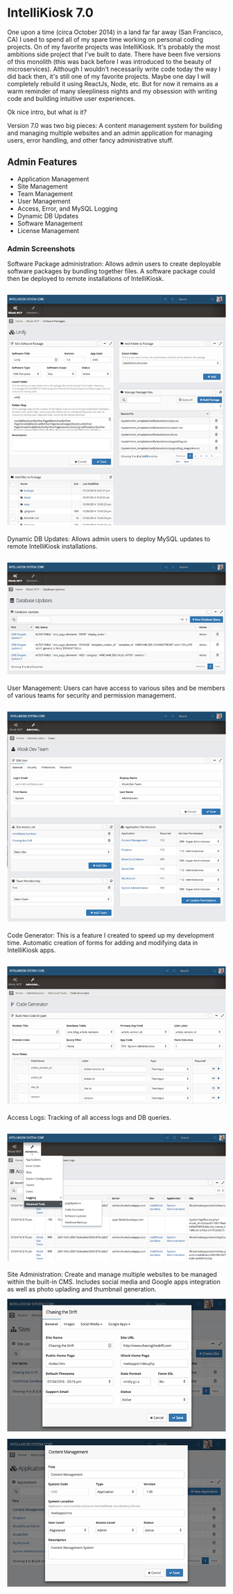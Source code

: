 # IntelliKiosk 7.0

One upon a time (circa October 2014) in a land far far away (San Francisco, CA) I used to spend all of my spare time working on personal coding projects.  On of my favorite projects was IntelliKiosk.  It's probably the most ambitions side project that I've built to date.  There have been five versions of this monolith (this was back before I was introduced to the beauty of microservices). Although I wouldn't necessarily write code today the way I did back then, it's still one of my favorite projects.  Maybe one day I will completely rebuild it using ReactJs, Node, etc.  But for now it remains as a warm reminder of many sleepliness nights and my obsession with writing code and building intuitive user experiences.

Ok nice intro, but what is it?

Version 7.0 was two big pieces:  A content management system for building and managing multiple websites and an admin application for managing users, error handling, and other fancy administrative stuff.

## Admin Features

* Application Management
* Site Management
* Team Management
* User Management
* Access, Error, and MySQL Logging
* Dynamic DB Updates
* Software Management
* License Management

### Admin Screenshots

Software Package administration:  Allows admin users to create deployable software packages by bundling together files.  A software package could then be deployed to remote installations of IntelliKiosk.

![Admin1](https://github.com/maburdenjr/ikioskv7/blob/master/screenshots/admin1.png)
------------------------------------------------------------------------------------

Dynamic DB Updates:  Allows admin users to deploy MySQL updates to remote IntelliKiosk installations.

![Admin2](https://github.com/maburdenjr/ikioskv7/blob/master/screenshots/admin2.png)
------------------------------------------------------------------------------------

User Management:  Users can have access to various sites and be members of various teams for security and permission management.

![Admin3](https://github.com/maburdenjr/ikioskv7/blob/master/screenshots/admin3.png)
------------------------------------------------------------------------------------

Code Generator:  This is a feature I created to speed up my development time.  Automatic creation of forms for adding and modifying data in IntelliKiosk apps.

![Admin4](https://github.com/maburdenjr/ikioskv7/blob/master/screenshots/admin4.png)
------------------------------------------------------------------------------------

Access Logs:  Tracking of all access logs and DB queries.

![Admin5](https://github.com/maburdenjr/ikioskv7/blob/master/screenshots/admin5.png)
------------------------------------------------------------------------------------

Site Administration:  Create and manage multiple websites to be managed within the built-in CMS.  Includes social media and Google apps integration as well as photo uplading and thumbnail generation.

![Admin6](https://github.com/maburdenjr/ikioskv7/blob/master/screenshots/admin6.png)

![Admin7](https://github.com/maburdenjr/ikioskv7/blob/master/screenshots/admin7.png)

